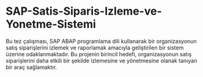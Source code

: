 # SAP-Satis-Siparis-Izleme-ve-Yonetme-Sistemi
Bu tez çalışması, SAP ABAP programlama dili kullanarak bir organizasyonun satış siparişlerini izlemek ve raporlamak amacıyla geliştirilen bir sistem üzerine odaklanmaktadır. Bu projenin birincil hedefi, organizasyonun satış siparişlerini daha etkili bir şekilde izlemesine ve yönetmesine olanak tanıyan bir araç sağlamaktır.
